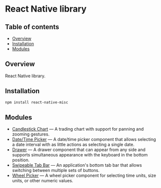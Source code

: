 # React Native library

## Table of contents

- [Overview](#overview)
- [Installation](#installation)
- [Modules](#modules)

## <a id="overview"></a>Overview

React Native library.

## <a id="installation"></a>Installation

```sh
npm install react-native-misc
```

## <a id="modules"></a>Modules

- [Candlestick Chart](https://github.com/iliubinskii/react-native-misc/tree/master/src/components/CandlestickChart) — A trading chart with support for panning and zooming gestures.
- [Date/Time Picker](https://github.com/iliubinskii/react-native-misc/tree/master/src/components/DateTimePicker) — A date/time picker component that allows selecting a date interval with as little actions as selecting a single date.
- [Drawer](https://github.com/iliubinskii/react-native-misc/tree/master/src/components/Drawer) — A drawer component that can appear from any side and supports simultaneous appearance with the keyboard in the bottom position.
- [Swipeable Tab Bar](https://github.com/iliubinskii/react-native-misc/tree/master/src/components/SwipeableTabBar) — An application's bottom tab bar that allows switching between multiple sets of buttons.
- [Wheel Picker](https://github.com/iliubinskii/react-native-misc/tree/master/src/components/WheelPicker) — A wheel picker component for selecting time units, size units, or other numeric values.
